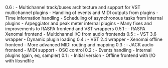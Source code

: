 0.6 : 
    - Multichannel track/buses architecture and support for VST multichannel plugins
    - Handling of events and MIDI outputs from plugins
    - Time information handling
    - Scheduling of asynchronous tasks from internal plugins
    - Arpeggiator and peak meter internal plugins
    - Many fixes and improvements to RASPA frontend and VST wrappers
0.5.1 :
    - RASPA Xenomai frontend
    - Multichannel I/O from audio frontends
0.5 :
    - VST 3.6 wrapper
    - Dynamic plugin loading
0.4 :
    - VST 2.4 wrapper
    - Xenomai offline frontend
    - More advanced MIDI routing and mapping
0.3 :
    - JACK audio frontend
    - MIDI support
    - OSC control
0.2 :
    - Events handling
    - Internal plugins (gain, eq, sampler)
0.1 :
    - Initial version
    - Offline frontend with I/O with libsndfile
